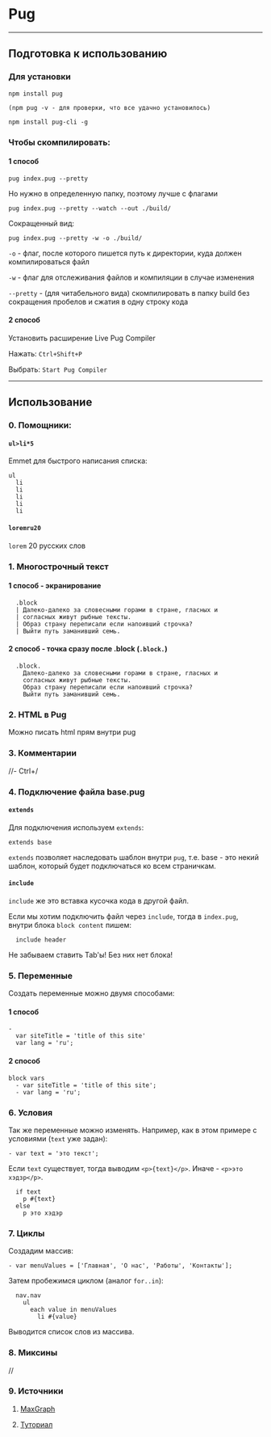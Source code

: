 # Pug
***
## Подготовка к использованию

### Для установки
```
npm install pug
```

```
(npm pug -v - для проверки, что все удачно установилось)
```


```
npm install pug-cli -g
```
<!-- npm install pug --save-dev (из директории проекта) -->

### Чтобы скомпилировать:
#### 1 способ
```
pug index.pug --pretty
```
Но нужно в определенную папку, поэтому лучше с флагами
```
pug index.pug --pretty --watch --out ./build/
```
Сокращенный вид:
```
pug index.pug --pretty -w -o ./build/
```

`-o` - флаг, после которого пишется путь к директории, куда должен компилироваться файл

`-w` - флаг для отслеживания файлов и компиляции в случае изменения

`--pretty` - (для читабельного вида) cкомпилировать в папку build без сокращения пробелов и сжатия в одну строку кода 

#### 2 способ

Установить расширение Live Pug Compiler

Нажать: `Ctrl+Shift+P`

Выбрать: `Start Pug Compiler`


***

## Использование

### 0. Помощники:
#### `ul>li*5` 
Emmet для быстрого написания списка:
```
ul
  li 
  li 
  li 
  li 
  li 
```
#### `loremru20`
`lorem` 20 русских слов

### 1. Многострочный текст

#### 1 способ - экранирование
```
  .block 
  | Далеко-далеко за словесными горами в стране, гласных и 
  | согласных живут рыбные тексты. 
  | Образ страну переписали если напоивший строчка? 
  | Выйти путь заманивший семь.
```
#### 2 способ - точка сразу после .block (`.block.`)
```
  .block. 
    Далеко-далеко за словесными горами в стране, гласных и 
    согласных живут рыбные тексты. 
    Образ страну переписали если напоивший строчка? 
    Выйти путь заманивший семь.
```

### 2. HTML в Pug
Можно писать html прям внутри pug

### 3. Комментарии
//-
Ctrl+/


### 4. Подключение файла base.pug

#### `extends`
Для подключения используем `extends`:
```
extends base
```
`extends` позволяет наследовать шаблон внутри `pug`, т.е. base - это некий шаблон, который будет подключаться ко всем страничкам.

#### `include`

`include` же это вставка кусочка кода в другой файл. 

Если мы хотим подключить файл через `include`, тогда в `index.pug`, внутри блока `block content` пишем:

```
  include header
```

Не забываем ставить Tab'ы! Без них нет блока!

### 5. Переменные
Создать переменные можно двумя способами:

#### 1 способ
```
-
  var siteTitle = 'title of this site'
  var lang = 'ru';
```
#### 2 способ
```
block vars
  - var siteTitle = 'title of this site';
  - var lang = 'ru';
  ```

### 6. Условия
Так же переменные можно изменять. Например, как в этом примере с условиями (`text` уже задан):

```
- var text = 'это текст';
```
Если `text` существует, тогда выводим `<p>{text}</p>`. Иначе - `<p>это хэдзр</p>`.
```
  if text
    p #{text}
  else 
    p это хэдэр
```

### 7. Циклы
Создадим массив:
```
- var menuValues = ['Главная', 'О нас', 'Работы', 'Контакты'];
```
Затем пробежимся циклом (аналог `for..in`):
```
  nav.nav 
    ul
      each value in menuValues
        li #{value}
```
Выводится список слов из массива.

### 8. Миксины
//

### 9. Источники
1. [MaxGraph](https://www.youtube.com/watch?v=HHBRbyTTSjk)

2. [Туториал](https://zaurmag.ru/html5-css3/html-preprotsessor-pug-jade.html)